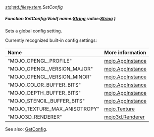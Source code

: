 _[std](../../modules/std/std-module.md):[std.filesystem](../../modules/std/std-filesystem.md).SetConfig_
##### Function SetConfig:Void( name:[String](../../modules/wonkey/wonkey-types-string.md),value:[String](../../modules/wonkey/wonkey-types-string.md) )
Sets a global config setting.

Currently recognized built-in config settings:

| Name								| More information
|:----------------------------------|:----------------
| "MOJO\_OPENGL\_PROFILE"			| [mojo.AppInstance](--/--/modules/mojo/mojo-app-AppInstance.md)
| "MOJO\_OPENGL\_VERSION\_MAJOR"	| [mojo.AppInstance](--/--/modules/mojo/mojo-app-AppInstance.md)
| "MOJO\_OPENGL\_VERSION\_MINOR"	| [mojo.AppInstance](--/--/modules/mojo/mojo-app-AppInstance.md)
| "MOJO\_COLOR\_BUFFER\_BITS"		| [mojo.AppInstance](--/--/modules/mojo/mojo-app-AppInstance.md)
| "MOJO\_DEPTH\_BUFFER\_BITS"		| [mojo.AppInstance](--/--/modules/mojo/mojo-app-AppInstance.md)
| "MOJO\_STENCIL\_BUFFER\_BITS"		| [mojo.AppInstance](--/--/modules/mojo/mojo-app-AppInstance.md)
| "MOJO\_TEXTURE\_MAX\_ANISOTROPY"	| [mojo.Texture](--/--/modules/mojo/mojo-graphics-Texture.md)
| "MOJO3D\_RENDERER"				| [mojo3d.Renderer](--/--/modules/mojo3d/mojo3d-Renderer.md)

See also: [GetConfig](std-filesystem-getconfig.md).
